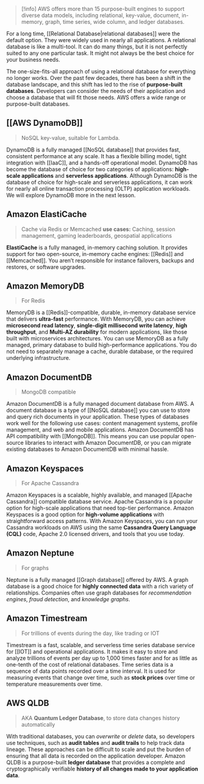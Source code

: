 > [!info]
> AWS offers more than 15 purpose-built engines to support diverse data models, including relational, key-value, document, in-memory, graph, time series, wide column, and ledger databases.

For a long time, [[Relational Database|relational databases]] were the default option. They were widely used in nearly all applications. A relational database is like a multi-tool. It can do many things, but it is not perfectly suited to any one particular task. It might not always be the best choice for your business needs. 

The one-size-fits-all approach of using a relational database for everything no longer works. Over the past few decades, there has been a shift in the database landscape, and this shift has led to the rise of **purpose-built databases**. Developers can consider the needs of their application and choose a database that will fit those needs. AWS offers a wide range or purpose-built databases.

## [[AWS DynamoDB]]

> NoSQL key-value, suitable for Lambda.

DynamoDB is a fully managed [[NoSQL database]] that provides fast, consistent performance at any scale. It has a flexible billing model, tight integration with [[IaaC]], and a hands-off operational model. DynamoDB has become the database of choice for two categories of applications: **high-scale applications** and **serverless applications**. Although DynamoDB is the database of choice for high-scale and serverless applications, it can work for nearly all online transaction processing (OLTP) application workloads. We will explore DynamoDB more in the next lesson.

## Amazon ElastiCache

> Cache via Redis or Memcached
> **use cases:** Caching, session management, gaming leaderboards, geospatial applications

**ElastiCache** is a fully managed, in-memory caching solution. It provides support for two open-source, in-memory cache engines: [[Redis]] and [[Memcached]]. You aren’t responsible for instance failovers, backups and restores, or software upgrades.

## Amazon MemoryDB

> For Redis

MemoryDB is a [[Redis]]-compatible, durable, in-memory database service that delivers **ultra-fast** performance. With MemoryDB, you can achieve **microsecond read latency**, **single-digit millisecond write latency**, **high throughput**, and **Multi-AZ durability** for modern applications, like those built with microservices architectures. You can use MemoryDB as a fully managed, primary database to build high-performance applications. You do not need to separately manage a cache, durable database, or the required underlying infrastructure.

## Amazon DocumentDB

> MongoDB compatible

Amazon DocumentDB is a fully managed document database from AWS. A document database is a type of [[NoSQL database]] you can use to store and query rich documents in your application. These types of databases work well for the following use cases: content management systems, profile management, and web and mobile applications. Amazon DocumentDB has API compatibility with [[MongoDB]]. This means you can use popular open-source libraries to interact with Amazon DocumentDB, or you can migrate existing databases to Amazon DocumentDB with minimal hassle.

## Amazon Keyspaces

> For Apache Cassandra

Amazon Keyspaces is a scalable, highly available, and managed [[Apache Cassandra]] compatible database service. Apache Cassandra is a popular option for high-scale applications that need top-tier performance. Amazon Keyspaces is a good option for **high-volume applications** with straightforward access patterns. With Amazon Keyspaces, you can run your Cassandra workloads on AWS using the same **Cassandra Query Language (CQL)** code, Apache 2.0 licensed drivers, and tools that you use today.

## Amazon Neptune

> For graphs

Neptune is a fully managed [[Graph database]] offered by AWS. A graph database is a good choice for **highly connected data** with a rich variety of relationships. Companies often use graph databases for *recommendation engines*, *fraud detection*, and *knowledge graphs*.

## Amazon Timestream

> For trillions of events during the day, like trading or IOT

Timestream is a fast, scalable, and serverless time series database service for [[IOT]] and operational applications. It makes it easy to store and analyze trillions of events per day up to 1,000 times faster and for as little as one-tenth of the cost of relational databases. Time series data is a sequence of data points recorded over a time interval. It is used for measuring events that change over time, such as **stock prices** over time or temperature measurements over time.

## AWS QLDB

> AKA **Quantum Ledger Database**, to store data changes history automatically

With traditional databases, you can *overwrite* or *delete* data, so developers use techniques, such as **audit tables** and **audit trails** to help track data lineage. These approaches can be difficult to scale and put the burden of ensuring that all data is recorded on the application developer. Amazon QLDB is a purpose-built **ledger database** that provides a complete and cryptographically verifiable **history of all changes made to your application data**.